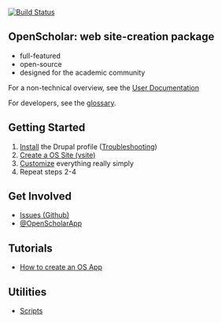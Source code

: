 [![Build Status](https://secure.travis-ci.org/openscholar/openscholar.png?branch=SCHOLAR-3.x)](https://travis-ci.org/openscholar/openscholar)

## OpenScholar: web site-creation package
* full-featured
* open-source
* designed for the academic community

For a non-technical overview, see the [User Documentation](http://scholar.harvard.edu/help/vsitehelp/User-Documentation)

For developers, see the [glossary](https://github.com/openscholar/openscholar/wiki/Glossary).
## Getting Started

1. [Install](https://github.com/openscholar/openscholar/wiki/Install) the Drupal profile ([Troubleshooting](https://github.com/openscholar/openscholar/wiki/Troubleshooting))
1. [Create a OS Site (vsite)](https://github.com/openscholar/openscholar/wiki/Create-a-virtual-site-%28vsite%29)
1. [Customize](https://github.com/openscholar/openscholar/wiki/Customize) everything really simply
1. Repeat steps 2-4

## Get Involved

* [Issues (Github)](https://github.com/openscholar/openscholar/issues)
* [@OpenScholarApp](http://twitter.com/OpenScholarApp)

## Tutorials

* [How to create an OS App](https://github.com/openscholar/openscholar/wiki/How-to-create-an-os-app)

## Utilities

* [Scripts](https://github.com/openscholar/openscholar/wiki/Scripts)


